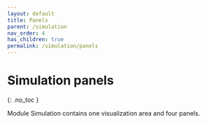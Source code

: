 ```yaml
---
layout: default
title: Panels
parent: /simulation
nav_order: 4
has_children: true
permalink: /simulation/panels
---
```


# Simulation panels
{: .no_toc }

Module Simulation contains one visualization area and four panels.


